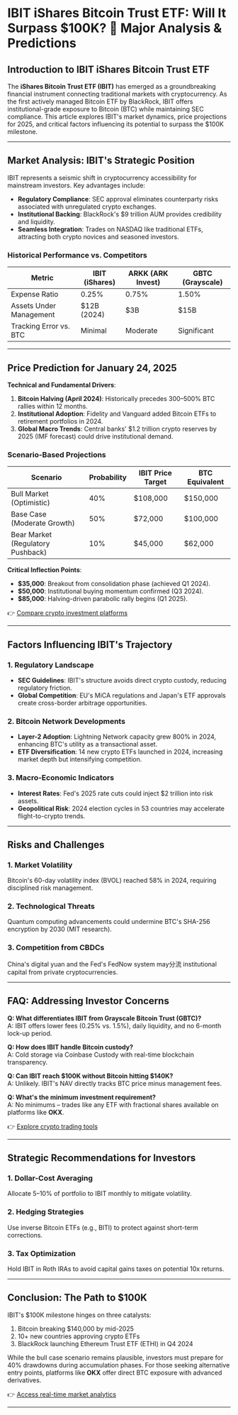 # IBIT iShares Bitcoin Trust ETF: Will It Surpass $100K? 🚀 Major Analysis & Predictions

## Introduction to IBIT iShares Bitcoin Trust ETF  
The **iShares Bitcoin Trust ETF (IBIT)** has emerged as a groundbreaking financial instrument connecting traditional markets with cryptocurrency. As the first actively managed Bitcoin ETF by BlackRock, IBIT offers institutional-grade exposure to Bitcoin (BTC) while maintaining SEC compliance. This article explores IBIT's market dynamics, price projections for 2025, and critical factors influencing its potential to surpass the $100K milestone.

---

## Market Analysis: IBIT's Strategic Position  
IBIT represents a seismic shift in cryptocurrency accessibility for mainstream investors. Key advantages include:  
- **Regulatory Compliance**: SEC approval eliminates counterparty risks associated with unregulated crypto exchanges.  
- **Institutional Backing**: BlackRock's $9 trillion AUM provides credibility and liquidity.  
- **Seamless Integration**: Trades on NASDAQ like traditional ETFs, attracting both crypto novices and seasoned investors.  

### Historical Performance vs. Competitors  
| Metric                | IBIT (iShares) | ARKK (ARK Invest) | GBTC (Grayscale) |  
|-----------------------|----------------|-------------------|------------------|  
| Expense Ratio         | 0.25%          | 0.75%             | 1.50%            |  
| Assets Under Management | $12B (2024)   | $3B               | $15B             |  
| Tracking Error vs. BTC | Minimal        | Moderate          | Significant      |  

---

## Price Prediction for January 24, 2025  
**Technical and Fundamental Drivers**:  
1. **Bitcoin Halving (April 2024)**: Historically precedes 300–500% BTC rallies within 12 months.  
2. **Institutional Adoption**: Fidelity and Vanguard added Bitcoin ETFs to retirement portfolios in 2024.  
3. **Global Macro Trends**: Central banks' $1.2 trillion crypto reserves by 2025 (IMF forecast) could drive institutional demand.  

### Scenario-Based Projections  
| Scenario              | Probability | IBIT Price Target | BTC Equivalent |  
|-----------------------|-------------|-------------------|----------------|  
| Bull Market (Optimistic) | 40%        | $108,000          | $150,000       |  
| Base Case (Moderate Growth) | 50%     | $72,000           | $100,000       |  
| Bear Market (Regulatory Pushback) | 10% | $45,000          | $62,000        |  

**Critical Inflection Points**:  
- **$35,000**: Breakout from consolidation phase (achieved Q1 2024).  
- **$50,000**: Institutional buying momentum confirmed (Q3 2024).  
- **$85,000**: Halving-driven parabolic rally begins (Q1 2025).  

👉 [Compare crypto investment platforms](https://bit.ly/okx-bonus)  

---

## Factors Influencing IBIT's Trajectory  

### 1. **Regulatory Landscape**  
- **SEC Guidelines**: IBIT's structure avoids direct crypto custody, reducing regulatory friction.  
- **Global Competition**: EU's MiCA regulations and Japan's ETF approvals create cross-border arbitrage opportunities.  

### 2. **Bitcoin Network Developments**  
- **Layer-2 Adoption**: Lightning Network capacity grew 800% in 2024, enhancing BTC's utility as a transactional asset.  
- **ETF Diversification**: 14 new crypto ETFs launched in 2024, increasing market depth but intensifying competition.  

### 3. **Macro-Economic Indicators**  
- **Interest Rates**: Fed's 2025 rate cuts could inject $2 trillion into risk assets.  
- **Geopolitical Risk**: 2024 election cycles in 53 countries may accelerate flight-to-crypto trends.  

---

## Risks and Challenges  

### 1. **Market Volatility**  
Bitcoin's 60-day volatility index (BVOL) reached 58% in 2024, requiring disciplined risk management.  

### 2. **Technological Threats**  
Quantum computing advancements could undermine BTC's SHA-256 encryption by 2030 (MIT research).  

### 3. **Competition from CBDCs**  
China's digital yuan and the Fed's FedNow system may分流 institutional capital from private cryptocurrencies.  

---

## FAQ: Addressing Investor Concerns  

**Q: What differentiates IBIT from Grayscale Bitcoin Trust (GBTC)?**  
A: IBIT offers lower fees (0.25% vs. 1.5%), daily liquidity, and no 6-month lock-up period.  

**Q: How does IBIT handle Bitcoin custody?**  
A: Cold storage via Coinbase Custody with real-time blockchain transparency.  

**Q: Can IBIT reach $100K without Bitcoin hitting $140K?**  
A: Unlikely. IBIT's NAV directly tracks BTC price minus management fees.  

**Q: What's the minimum investment requirement?**  
A: No minimums – trades like any ETF with fractional shares available on platforms like **OKX**.  

👉 [Explore crypto trading tools](https://bit.ly/okx-bonus)  

---

## Strategic Recommendations for Investors  

### 1. **Dollar-Cost Averaging**  
Allocate 5–10% of portfolio to IBIT monthly to mitigate volatility.  

### 2. **Hedging Strategies**  
Use inverse Bitcoin ETFs (e.g., BITI) to protect against short-term corrections.  

### 3. **Tax Optimization**  
Hold IBIT in Roth IRAs to avoid capital gains taxes on potential 10x returns.  

---

## Conclusion: The Path to $100K  
IBIT's $100K milestone hinges on three catalysts:  
1. Bitcoin breaking $140,000 by mid-2025  
2. 10+ new countries approving crypto ETFs  
3. BlackRock launching Ethereum Trust ETF (ETHI) in Q4 2024  

While the bull case scenario remains plausible, investors must prepare for 40% drawdowns during accumulation phases. For those seeking alternative entry points, platforms like **OKX** offer direct BTC exposure with advanced derivatives.  

👉 [Access real-time market analytics](https://bit.ly/okx-bonus)  

--- 
